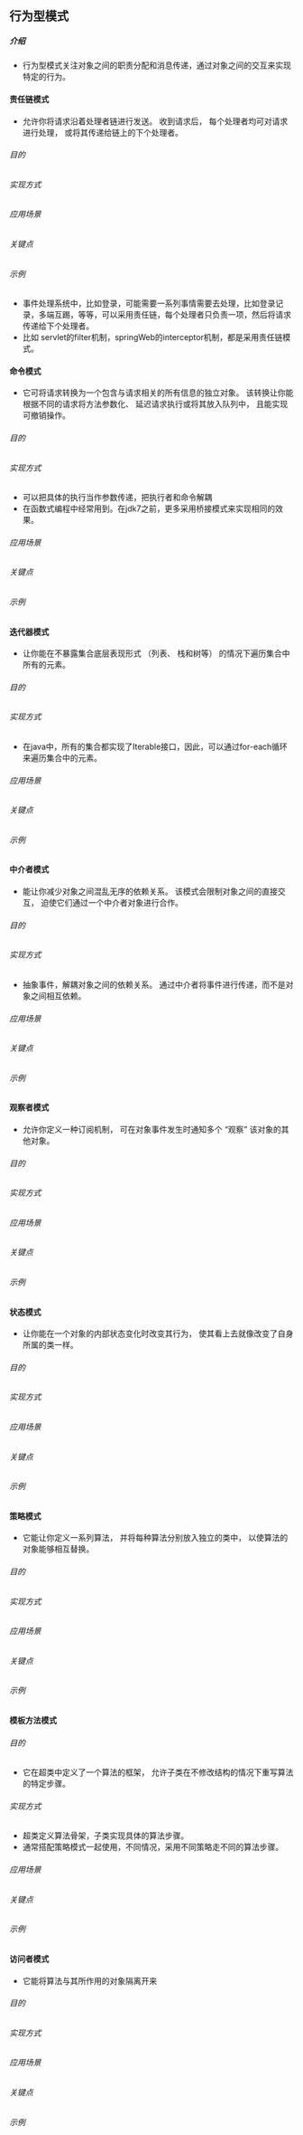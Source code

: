 ## 行为型模式
##### 介绍
* 行为型模式关注对象之间的职责分配和消息传递，通过对象之间的交互来实现特定的行为。

#### 责任链模式
* 允许你将请求沿着处理者链进行发送。 收到请求后， 每个处理者均可对请求进行处理， 或将其传递给链上的下个处理者。
###### 目的
###### 实现方式
###### 应用场景
###### 关键点
###### 示例
* 事件处理系统中，比如登录，可能需要一系列事情需要去处理，比如登录记录，多端互踢，等等，可以采用责任链，每个处理者只负责一项，然后将请求传递给下个处理者。
* 比如 servlet的filter机制，springWeb的interceptor机制，都是采用责任链模式。

#### 命令模式
* 它可将请求转换为一个包含与请求相关的所有信息的独立对象。 该转换让你能根据不同的请求将方法参数化、 延迟请求执行或将其放入队列中， 且能实现可撤销操作。
###### 目的
###### 实现方式
* 可以把具体的执行当作参数传递，把执行者和命令解耦
* 在函数式编程中经常用到。在jdk7之前，更多采用桥接模式来实现相同的效果。
###### 应用场景
###### 关键点
###### 示例

#### 迭代器模式
* 让你能在不暴露集合底层表现形式 （列表、 栈和树等） 的情况下遍历集合中所有的元素。
###### 目的
###### 实现方式
* 在java中，所有的集合都实现了Iterable接口，因此，可以通过for-each循环来遍历集合中的元素。
###### 应用场景
###### 关键点
###### 示例

#### 中介者模式
* 能让你减少对象之间混乱无序的依赖关系。 该模式会限制对象之间的直接交互， 迫使它们通过一个中介者对象进行合作。
###### 目的
###### 实现方式
* 抽象事件，解耦对象之间的依赖关系。 通过中介者将事件进行传递，而不是对象之间相互依赖。
###### 应用场景
###### 关键点
###### 示例

#### 观察者模式
* 允许你定义一种订阅机制， 可在对象事件发生时通知多个 “观察” 该对象的其他对象。
###### 目的
###### 实现方式
###### 应用场景
###### 关键点
###### 示例

#### 状态模式
* 让你能在一个对象的内部状态变化时改变其行为， 使其看上去就像改变了自身所属的类一样。
###### 目的
###### 实现方式
###### 应用场景
###### 关键点
###### 示例

#### 策略模式
* 它能让你定义一系列算法， 并将每种算法分别放入独立的类中， 以使算法的对象能够相互替换。
###### 目的
###### 实现方式
###### 应用场景
###### 关键点
###### 示例


#### 模板方法模式
###### 目的
* 它在超类中定义了一个算法的框架， 允许子类在不修改结构的情况下重写算法的特定步骤。
###### 实现方式
* 超类定义算法骨架，子类实现具体的算法步骤。
* 通常搭配策略模式一起使用，不同情况，采用不同策略走不同的算法步骤。
###### 应用场景
###### 关键点
###### 示例

#### 访问者模式
* 它能将算法与其所作用的对象隔离开来
###### 目的
###### 实现方式
###### 应用场景
###### 关键点
###### 示例
